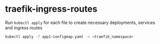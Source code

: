 # traefik-ingress-routes

Run `kubectl apply` for each file to create necessary deployments, services and ingress routes


```sh
kubectl apply -f app1-configmap.yaml -n <traefik_namespace>
```
